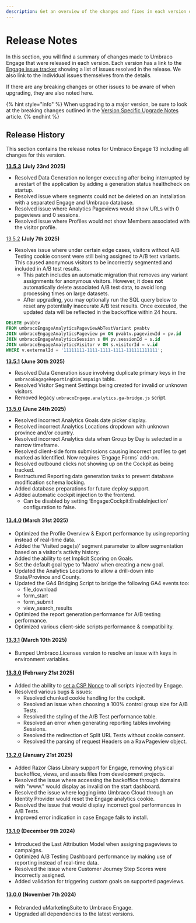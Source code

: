 ```yaml
---
description: Get an overview of the changes and fixes in each version of Umbraco Engage.
---
```


# Release Notes

In this section, you will find a summary of changes made to Umbraco Engage that were released in each version. Each version has a link to the [Engage issue tracker](https://github.com/umbraco/Umbraco.Engage.Issues/) showing a list of issues resolved in the release. We also link to the individual issues themselves from the details.

If there are any breaking changes or other issues to be aware of when upgrading, they are also noted here.

{% hint style="info" %}
When upgrading to a major version, be sure to look at the breaking changes outlined in the [Version Specific Upgrade Notes](upgrading/version-specific-upgrade-notes.md) article.
{% endhint %}

## Release History

This section contains the release notes for Umbraco Engage 13 including all changes for this version.

[**13.5.3**](https://www.nuget.org/packages/Umbraco.Engage/13.5.3) **(July 23nd 2025)**

* Resolved Data Generation no longer executing after being interrupted by a restart of the application by adding a generation status healthcheck on startup.
* Resolved issue where segments could not be deleted on an installation with a separated Engage and Umbraco database.
* Resolved issue where Analytics Pageviews would show URLs with 0 pageviews and 0 sessions.
* Resolved issue where Profiles would not show Members associated with the visitor profile.

[13.5.2](https://www.nuget.org/packages/Umbraco.Engage/13.5.2) **(July 7th 2025)**

* Resolves issue where under certain edge cases, visitors without A/B Testing cookie consent were still being assigned to A/B test variants. This caused anonymous visitors to be incorrectly segmented and included in A/B test results.
  * This patch includes an automatic migration that removes any variant assignments for anonymous visitors. However, it does **not** automatically delete associated A/B test data, to avoid long processing times on large datasets.
  * After upgrading, you may optionally run the SQL query below to reset any potentially inaccurate A/B test results. Once executed, the updated data will be reflected in the backoffice within 24 hours.

```sql
DELETE pvabtv
FROM umbracoEngageAnalyticsPageviewAbTestVariant pvabtv
JOIN umbracoEngageAnalyticsPageview pv ON pvabtv.pageviewId = pv.id
JOIN umbracoEngageAnalyticsSession s ON pv.sessionId = s.id
JOIN umbracoEngageAnalyticsVisitor v ON s.visitorId = v.id
WHERE v.externalId = '11111111-1111-1111-1111-111111111111';
```

[**13.5.1**](https://www.nuget.org/packages/Umbraco.Engage/13.5.1) **(June 30th 2025)**

* Resolved Data Generation issue involving duplicate primary keys in the  `umbracoEngageReportingDimCampaign` table.
* Resolved Visitor Segment Settings being created for invalid or unknown visitors.
* Removed legacy `umbracoEngage.analytics.ga-bridge.js` script.

[**13.5.0**](https://www.nuget.org/packages/Umbraco.Engage/13.5.0) **(June 24th 2025)**

* Resolved incorrect Analytics Goals date picker display.
* Resolved incorrect Analytics Locations dropdown with unknown province and/or country.
* Resolved incorrect Analytics data when Group by Day is selected in a narrow timeframe.
* Resolved client-side form submissions causing incorrect profiles to get marked as Identified. Now requires \`Engage.Forms\` add-on.
* Resolved outbound clicks not showing up on the Cockpit as being tracked.
* Restructured Reporting data generation tasks to prevent database modification schema locking.
* Added database preparations for future deploy support.
* Added automatic cockpit injection to the frontend.
  * Can be disabled by setting ‘Engage:Cockpit:EnableInjection’ configuration to false.

#### [13.4.0](https://www.nuget.org/packages/Umbraco.Engage/13.4.0) (March 31st 2025)

* Optimized the Profile Overview & Export performance by using reporting instead of real-time data.
* Added the ‘Visited page(s)’ segment parameter to allow segmentation based on a visitor's activity history.
* Added the ability to set Implicit Scoring on Goals.
* Set the default goal type to ‘Macro’ when creating a new goal.
* Updated the Analytics Locations to allow a drill-down into State/Province and County.
* Updated the GA4 Bridging Script to bridge the following GA4 events too:
  * file\_download
  * form\_start
  * form\_submit
  * view\_search\_results
* Optimized the report generation performance for A/B testing performance.
* Optimized various client-side scripts performance & compatibility.

#### [13.3.1](https://www.nuget.org/packages/Umbraco.Engage/13.3.1) (March 10th 2025)

* Bumped Umbraco.Licenses version to resolve an issue with keys in environment variables.

#### [**13.3.0**](https://www.nuget.org/packages/Umbraco.Engage/13.3.0) **(February 21st 2025)**

* Added the ability to [set a CSP Nonce](getting-started/for-developers/content-security-policy-nonce-configuration.md) to all scripts injected by Engage.
* Resolved various bugs & issues:
  * Resolved chunked cookie handling for the cockpit.
  * Resolved an issue when choosing a 100% control group size for A/B Tests.
  * Resolved the styling of the A/B Test performance table.
  * Resolved an error when generating reporting tables involving Sessions.
  * Resolved the redirection of Split URL Tests without cookie consent.
  * Resolved the parsing of request Headers on a RawPageview object.

#### [**13.2.0**](https://www.nuget.org/packages/Umbraco.Engage/13.2.0) **(January 21st 2025)**

* Added Razor Class Library support for Engage, removing physical backoffice, views, and assets files from development projects.
* Resolved the issue where accessing the backoffice through domains with "www." would display as invalid on the start dashboard.
* Resolved the issue where logging into Umbraco Cloud through an Identity Provider would reset the Engage analytics cookie.
* Resolved the issue that would display incorrect goal performances in A/B Tests.
* Improved error indication in case Engage fails to install.

#### [**13.1.0**](https://www.nuget.org/packages/Umbraco.Engage/13.1.0) **(December 9th 2024)**

* Introduced the Last Attribution Model when assigning pageviews to campaigns.
* Optimized A/B Testing Dashboard performance by making use of reporting instead of real-time data.
* Resolved the issue where Customer Journey Step Scores were incorrectly assigned.
* Added validation for triggering custom goals on supported pageviews.

#### [**13.0.0**](https://www.nuget.org/packages/Umbraco.Engage/13.0.0) **(November 7th 2024)**

* Rebranded uMarketingSuite to Umbraco Engage.
* Upgraded all dependencies to the latest versions.
